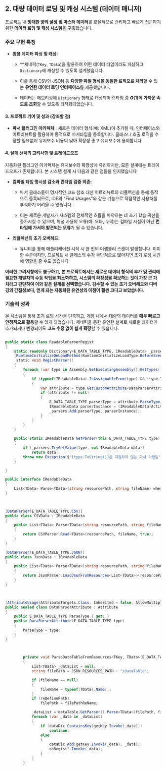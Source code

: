 
## 2. 대량 데이터 로딩 및 캐싱 시스템 (데이터 매니저)

프로젝트 내 **방대한 양의 설정 및 마스터 데이터**를 효율적으로 관리하고 빠르게 접근하기 위한 **데이터 로딩 및 캐싱 시스템**을 구축했습니다.

### 주요 구현 특징

- **범용 데이터 파싱 및 캐싱:**
    
    - **제네릭(`TKey`, `TData`)을 활용하여 어떤 데이터 타입이라도 파싱하고 `Dictionary`에 캐싱할 수 있도록 설계했습니다.
        
    - 이를 통해 CSV와 JSON 등 **다양한 파일 형식을 동일한 로직으로 처리**할 수 있는 **유연한 데이터 로딩 인터페이스**를 제공했습니다.
        
    - 데이터는 메모리상에 `Dictionary` 형태로 캐싱되어 런타임 중 **$O(1)$에 가까운 속도로 조회**할 수 있도록 최적화되었습니다.
    


#### 3. 프로젝트 기여 및 성과 (강조할 점)

- **파서 플러그인 아키텍처 :** 새로운 데이터 형식(예: XML)이 추가될 때, 인터페이스와 어트리뷰트를 활용하여 동적으로 파서타입을 등록합니다.  클래스나 호출 로직을 수정할 필요없어 유지보수 비용이 낮아 확장성 좋고 유지보수에 용이합니다
    

#### 4. 설계 선택의 고려사항 및 트레이드오프

자동화된 플러그인 아키텍처는 유지보수와 확장성에 유리하지만, 모든 설계에는 트레이드오프가 존재합니다. 본 시스템 설계 시 다음과 같은 점들을 인지했습니다

- **컴파일 타임 명시성 감소와 런타임 검증 의존:**
    
    - 파서 클래스들이 명시적인 코드 참조 대신 어트리뷰트와 리플렉션을 통해 동적으로 등록되므로, IDE의 "Find Usages"와 같은 기능으로 직접적인 사용처를 추적하기 어려울 수 있습니다.
        
    - 이는 새로운 개발자가 시스템의 전체적인 흐름을 파악하는 데 초기 학습 곡선을 증가시킬 수 있으며, 특성 사용의 오류(예: 오타, 누락)는 컴파일 시점이 아닌 **런타임에 가서야 발견되는 오류**가 될 수 있습니다.
    
- **리플렉션의 초기 오버헤드:**
    
    - 유니티를 통해 애플리케이션 시작 시 한 번의 어셈블리 스캔이 발생합니다. 미미한 수준이지만, 프로젝트 내 클래스의 수가 극단적으로 많아지면 초기 로딩 시간에 영향을 줄 수도 있습니다
    

**이러한 고려사항에도 불구하고, 본 프로젝트에서는 새로운 데이터 형식의 추가 및 관리에 필요한 개발자의 수동 작업을 최소화하고, 시스템의 확장성을 확보하는 것이 가장 큰 가치라고 판단하여 이와 같은 설계를 선택했습니다. 감수할 수 있는 초기 오버헤드와 디버깅의 간접성보다, 얻게 되는 자동화된 유연성의 이점이 훨씬 크다고 보았습니다.**


### 기술적 성과

본 시스템을 통해 초기 로딩 시간을 단축하고, 게임 내에서 대량의 데이터를 **매우 빠르고 안정적으로 활용**할 수 있게 되었습니다. 제네릭을 통한 유연한 설계로 새로운 데이터가 추가되거나 변경되어도 **코드 수정 없이 쉽게 확장**할 수 있습니다.




```csharp

public static class ReadableParserRegist
{
    static readonly Dictionary<E_DATA_TABLE_TYPE, IReadableData> _parsers = new();
    [RuntimeInitializeOnLoadMethod(RuntimeInitializeLoadType.BeforeSceneLoad)]
     static void RegistParser()
    {
        foreach (var type in Assembly.GetExecutingAssembly().GetTypes())
        {
            if (typeof(IReadableData).IsAssignableFrom(type) && !type.IsAbstract && !type.IsInterface)
            {
                var attribute = type.GetCustomAttribute<DataParserAttribute>();
                if (attribute != null)
                {
                    E_DATA_TABLE_TYPE parserType = attribute.ParseType;
                    IReadableData parserInstance = (IReadableData)Activator.CreateInstance(type);
                    _parsers.Add(parserType, parserInstance);
                }
            }
        }
    }

    public static IReadableData GetParser(this E_DATA_TABLE_TYPE type)
    {
        if (_parsers.TryGetValue(type, out IReadableData data))
            return data;
        throw new Exception($"{type.ToString()}은 지원하지 않는 파서 타입임");
    }

}

public interface IReadableData
{
    List<TData> Parse<TData>(string resourcePath, string fileName) where TData : new();
}

  

[DataParser(E_DATA_TABLE_TYPE.CSV)]
public class CSVData : IReadableData
{
    public List<TData> Parse<TData>(string resourcePath, string fileName) where TData : new()
    {
        return CSVParser.Read<TData>(resourcePath, fileName, true);
    }
}

[DataParser(E_DATA_TABLE_TYPE.JSON)]
public class JsonData : IReadableData
{
    public List<TData> Parse<TData>(string resourcePath, string fileName) where TData : new()
    {
        return JsonParser.LoadJsonFromResources<List<TData>>(resourcePath, fileName);
    }
}

  

[AttributeUsage(AttributeTargets.Class, Inherited = false, AllowMultiple = false)]
public sealed class DataParserAttribute : Attribute
{
    public E_DATA_TABLE_TYPE ParseType { get; }
    public DataParserAttribute(E_DATA_TABLE_TYPE type)
    {
        ParseType = type;
    }
}

  

        private void ParseDataTableFromResources<TKey, TData>(E_DATA_TABLE_TYPE dataTable, Dictionary<TKey, TData> dataDic, System.Func<TData, TKey> getKey, System.Action<TData> onRegist = null, string fileName = null, bool reDefinePath = false, string filePathReName = null) where TData : new()
        {
            List<TData> _dataList = null;
            string filePath = JSON_RESOURCES_PATH + "/DataTable";

            if (fileName == null)
            {
                fileName = typeof(TData).Name; ;
            }
            if (reDefinePath)
                filePath = filePathReName;

            _dataList = dataTable.GetParser().Parse<TData>(filePath, fileName);
            foreach (var _data in _dataList)
            {
                if (dataDic.ContainsKey(getKey.Invoke(_data)))
                    continue;
                else
                {
                    dataDic.Add(getKey.Invoke(_data), _data);
                    onRegist?.Invoke(_data);
                }
            }
        }
```

